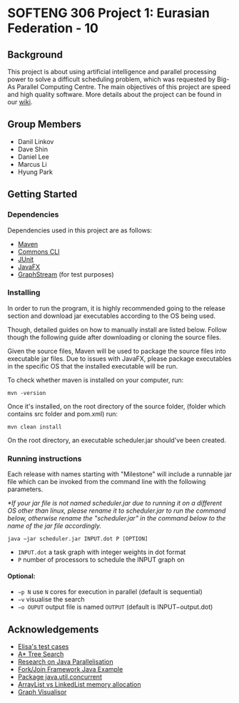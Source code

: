 # SOFTENG 306 Project 1: Eurasian Federation - 10

## Background
This project is about using artificial intelligence and parallel processing power to solve a difficult scheduling problem, which was requested by Big-As Parallel Computing Centre. The main objectives of this project are speed and high quality software. More details about the project can be found in our [wiki](wiki/Home.md).

## Group Members
- Danil Linkov
- Dave Shin
- Daniel Lee
- Marcus Li
- Hyung Park

## Getting Started

### Dependencies

Dependencies used in this project are as follows: 

- [Maven](https://maven.apache.org/)
- [Commons CLI](https://commons.apache.org/proper/commons-cli/)
- [JUnit](https://junit.org/junit4/)
- [JavaFX](https://openjfx.io/)
- [GraphStream](https://graphstream-project.org/) (for test purposes)

### Installing

In order to run the program, it is highly recommended going to the release section and download jar executables according to the OS being used.

Though, detailed guides on how to manually install are listed below.
Follow though the following guide after downloading or cloning the source files.

Given the source files, Maven will be used to package the source files into executable jar files. Due to issues with JavaFX, please package executables in the specific OS that the installed executable will be run.

To check whether maven is installed on your computer, run:

`mvn -version`

Once it's installed, on the root directory of the source folder, (folder which contains src folder and pom.xml) run:

`mvn clean install`

On the root directory, an executable scheduler.jar should've been created.

### Running instructions

Each release with names starting with "Milestone" will include a runnable jar file which can be invoked from the command line with the following parameters.

*\*If your jar file is not named scheduler.jar due to running it on a different OS other than linux, please rename it to scheduler.jar to run the command below, otherwise rename the "scheduler.jar" in the command below to the name of the jar file accordingly.* 

```
java −jar scheduler.jar INPUT.dot P [OPTION]
```

- `INPUT.dot` a task graph with integer weights in dot format
- `P` number of processors to schedule the INPUT graph on

#### Optional:
- `−p N` use `N` cores for execution in parallel (default is sequential)
- `−v` visualise the search
- `−o OUPUT` output file is named `OUTPUT` (default is INPUT−output.dot)

## Acknowledgements
* [Elisa's test cases](https://github.com/Milk-Yan/optimal-task-scheduling/tree/master/src/test)
* [A* Tree Search](https://www.javatpoint.com/ai-informed-search-algorithms)
* [Research on Java Parallelisation](https://www.baeldung.com/java-when-to-use-parallel-stream)
* [Fork/Join Framework Java Example](https://howtodoinjava.com/java7/forkjoin-framework-tutorial-forkjoinpool-example/)
* [Package java.util.concurrent](https://docs.oracle.com/javase/7/docs/api/java/util/concurrent/package-summary.html)
* [ArrayList vs LinkedList memory allocation](https://stackoverflow.com/questions/11564352/arraylist-vs-linkedlist-from-memory-allocation-perspective)
* [Graph Visualisor](https://dreampuf.github.io/GraphvizOnline/#digraph%20%22example%22%20%7B%0A%20%20%20%20a%20%20%20%20%20%20%20%20%20%20%20%5BWeight%3D2%5D%3B%0A%20%20%20%20b%20%20%20%20%20%20%20%20%20%20%20%5BWeight%3D2%5D%3B%0A%20%20%20%20a%20-%3E%20b%20%20%20%20%20%20%5BWeight%3D2%5D%3B%0A%20%20%20%20c%20%20%20%20%20%20%20%20%20%20%20%5BWeight%3D3%5D%3B%0A%20%20%20%20a%20-%3E%20c%20%20%20%20%20%20%5BWeight%3D1%5D%3B%0A%20%20%20%20d%20%20%20%20%20%20%20%20%20%20%20%5BWeight%3D2%5D%3B%0A%20%20%20%20b%20-%3E%20d%20%20%20%20%20%20%5BWeight%3D2%5D%3B%0A%20%20%20%20c%20-%3E%20d%20%20%20%20%20%20%5BWeight%3D1%5D%3B%0A%7D)
